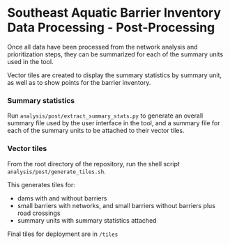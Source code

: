 # Southeast Aquatic Barrier Inventory Data Processing - Post-Processing

Once all data have been processed from the network analysis and prioritization steps, they can be summarized for each of the summary units used in the tool.

Vector tiles are created to display the summary statistics by summary unit, as well as to show points for the barrier inventory.

### Summary statistics

Run `analysis/post/extract_summary_stats.py` to generate an overall summary file used by the user interface in the tool, and a summary file for each of the summary units to be attached to their vector tiles.

### Vector tiles

From the root directory of the repository, run the shell script `analysis/post/generate_tiles.sh`.

This generates tiles for:

-   dams with and without barriers
-   small barriers with networks, and small barriers without barriers plus road crossings
-   summary units with summary statistics attached

Final tiles for deployment are in `/tiles`
